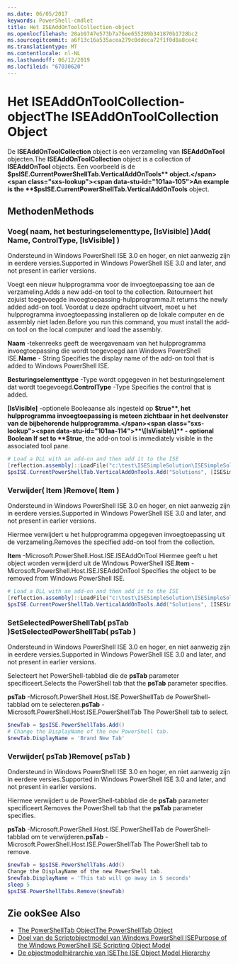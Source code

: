 ```yaml
---
ms.date: 06/05/2017
keywords: PowerShell-cmdlet
title: Het ISEAddOnToolCollection-object
ms.openlocfilehash: 28ab9747e573b7a76ee655289b341870b1728bc2
ms.sourcegitcommit: a6f13c16a535acea279c0ddeca72f1f0d8a8ce4c
ms.translationtype: MT
ms.contentlocale: nl-NL
ms.lasthandoff: 06/12/2019
ms.locfileid: "67030620"
---
```

# <a name="the-iseaddontoolcollection-object"></a><span data-ttu-id="101aa-103">Het ISEAddOnToolCollection-object</span><span class="sxs-lookup"><span data-stu-id="101aa-103">The ISEAddOnToolCollection Object</span></span>

<span data-ttu-id="101aa-104">De **ISEAddOnToolCollection** object is een verzameling van **ISEAddOnTool** objecten.</span><span class="sxs-lookup"><span data-stu-id="101aa-104">The **ISEAddOnToolCollection** object is a collection of **ISEAddOnTool** objects.</span></span> <span data-ttu-id="101aa-105">Een voorbeeld is de **$psISE.CurrentPowerShellTab.VerticalAddOnTools** object.</span><span class="sxs-lookup"><span data-stu-id="101aa-105">An example is the **$psISE.CurrentPowerShellTab.VerticalAddOnTools** object.</span></span>

## <a name="methods"></a><span data-ttu-id="101aa-106">Methoden</span><span class="sxs-lookup"><span data-stu-id="101aa-106">Methods</span></span>

### <a name="add-name-controltype-isvisible-"></a><span data-ttu-id="101aa-107">Voeg\( naam, het besturingselementtype, \[IsVisible\] \)</span><span class="sxs-lookup"><span data-stu-id="101aa-107">Add\( Name, ControlType, \[IsVisible\] \)</span></span>

<span data-ttu-id="101aa-108">Ondersteund in Windows PowerShell ISE 3.0 en hoger, en niet aanwezig zijn in eerdere versies.</span><span class="sxs-lookup"><span data-stu-id="101aa-108">Supported in Windows PowerShell ISE 3.0 and later, and not present in earlier versions.</span></span>

<span data-ttu-id="101aa-109">Voegt een nieuw hulpprogramma voor de invoegtoepassing toe aan de verzameling.</span><span class="sxs-lookup"><span data-stu-id="101aa-109">Adds a new add-on tool to the collection.</span></span> <span data-ttu-id="101aa-110">Retourneert het zojuist toegevoegde invoegtoepassing-hulpprogramma.</span><span class="sxs-lookup"><span data-stu-id="101aa-110">It returns the newly added add-on tool.</span></span> <span data-ttu-id="101aa-111">Voordat u deze opdracht uitvoert, moet u het hulpprogramma invoegtoepassing installeren op de lokale computer en de assembly niet laden.</span><span class="sxs-lookup"><span data-stu-id="101aa-111">Before you run this command, you must install the add-on tool on the local computer and load the assembly.</span></span>

<span data-ttu-id="101aa-112">**Naam** -tekenreeks geeft de weergavenaam van het hulpprogramma invoegtoepassing die wordt toegevoegd aan Windows PowerShell ISE.</span><span class="sxs-lookup"><span data-stu-id="101aa-112">**Name** - String Specifies the display name of the add-on tool that is added to Windows PowerShell ISE.</span></span>

<span data-ttu-id="101aa-113">**Besturingselementtype** -Type wordt opgegeven in het besturingselement dat wordt toegevoegd.</span><span class="sxs-lookup"><span data-stu-id="101aa-113">**ControlType** -Type Specifies the control that is added.</span></span>

<span data-ttu-id="101aa-114">**\[IsVisible\]**  -optionele Booleaanse als ingesteld op **$true**, het hulpprogramma invoegtoepassing is meteen zichtbaar in het deelvenster van de bijbehorende hulpprogramma.</span><span class="sxs-lookup"><span data-stu-id="101aa-114">**\[IsVisible\]** - optional Boolean If set to **$true**, the add-on tool is immediately visible in the associated tool pane.</span></span>

```powershell
# Load a DLL with an add-on and then add it to the ISE
[reflection.assembly]::LoadFile("c:\test\ISESimpleSolution\ISESimpleSolution.dll")
$psISE.CurrentPowerShellTab.VerticalAddOnTools.Add("Solutions", [ISESimpleSolution.Solution], $true)
```

### <a name="remove-item-"></a><span data-ttu-id="101aa-115">Verwijder\( Item \)</span><span class="sxs-lookup"><span data-stu-id="101aa-115">Remove\( Item \)</span></span>

<span data-ttu-id="101aa-116">Ondersteund in Windows PowerShell ISE 3.0 en hoger, en niet aanwezig zijn in eerdere versies.</span><span class="sxs-lookup"><span data-stu-id="101aa-116">Supported in Windows PowerShell ISE 3.0 and later, and not present in earlier versions.</span></span>

<span data-ttu-id="101aa-117">Hiermee verwijdert u het hulpprogramma opgegeven invoegtoepassing uit de verzameling.</span><span class="sxs-lookup"><span data-stu-id="101aa-117">Removes the specified add-on tool from the collection.</span></span>

<span data-ttu-id="101aa-118">**Item** -Microsoft.PowerShell.Host.ISE.ISEAddOnTool Hiermee geeft u het object worden verwijderd uit de Windows PowerShell ISE.</span><span class="sxs-lookup"><span data-stu-id="101aa-118">**Item** - Microsoft.PowerShell.Host.ISE.ISEAddOnTool Specifies the object to be removed from Windows PowerShell ISE.</span></span>

```powershell
# Load a DLL with an add-on and then add it to the ISE
[reflection.assembly]::LoadFile("c:\test\ISESimpleSolution\ISESimpleSolution.dll")
$psISE.CurrentPowerShellTab.VerticalAddOnTools.Add("Solutions", [ISESimpleSolution.Solution], $true)
```

### <a name="setselectedpowershelltab-pstab-"></a><span data-ttu-id="101aa-119">SetSelectedPowerShellTab\( psTab \)</span><span class="sxs-lookup"><span data-stu-id="101aa-119">SetSelectedPowerShellTab\( psTab \)</span></span>

<span data-ttu-id="101aa-120">Ondersteund in Windows PowerShell ISE 3.0 en hoger, en niet aanwezig zijn in eerdere versies.</span><span class="sxs-lookup"><span data-stu-id="101aa-120">Supported in Windows PowerShell ISE 3.0 and later, and not present in earlier versions.</span></span>

<span data-ttu-id="101aa-121">Selecteert het PowerShell-tabblad die de **psTab** parameter specificeert.</span><span class="sxs-lookup"><span data-stu-id="101aa-121">Selects the PowerShell tab that the **psTab** parameter specifies.</span></span>

<span data-ttu-id="101aa-122">**psTab** -Microsoft.PowerShell.Host.ISE.PowerShellTab de PowerShell-tabblad om te selecteren.</span><span class="sxs-lookup"><span data-stu-id="101aa-122">**psTab** - Microsoft.PowerShell.Host.ISE.PowerShellTab The PowerShell tab to select.</span></span>

```powershell
$newTab = $psISE.PowerShellTabs.Add()
# Change the DisplayName of the new PowerShell tab.
$newTab.DisplayName = 'Brand New Tab'
```

### <a name="remove-pstab-"></a><span data-ttu-id="101aa-123">Verwijder\( psTab \)</span><span class="sxs-lookup"><span data-stu-id="101aa-123">Remove\( psTab \)</span></span>

<span data-ttu-id="101aa-124">Ondersteund in Windows PowerShell ISE 3.0 en hoger, en niet aanwezig zijn in eerdere versies.</span><span class="sxs-lookup"><span data-stu-id="101aa-124">Supported in Windows PowerShell ISE 3.0 and later, and not present in earlier versions.</span></span>

<span data-ttu-id="101aa-125">Hiermee verwijdert u de PowerShell-tabblad die de **psTab** parameter specificeert.</span><span class="sxs-lookup"><span data-stu-id="101aa-125">Removes the PowerShell tab that the **psTab** parameter specifies.</span></span>

<span data-ttu-id="101aa-126">**psTab** -Microsoft.PowerShell.Host.ISE.PowerShellTab de PowerShell-tabblad om te verwijderen.</span><span class="sxs-lookup"><span data-stu-id="101aa-126">**psTab** - Microsoft.PowerShell.Host.ISE.PowerShellTab The PowerShell tab to remove.</span></span>

```powershell
$newTab = $psISE.PowerShellTabs.Add()
Change the DisplayName of the new PowerShell tab.
$newTab.DisplayName = 'This tab will go away in 5 seconds'
sleep 5
$psISE.PowerShellTabs.Remove($newTab)
```

## <a name="see-also"></a><span data-ttu-id="101aa-127">Zie ook</span><span class="sxs-lookup"><span data-stu-id="101aa-127">See Also</span></span>

- [<span data-ttu-id="101aa-128">The PowerShellTab Object</span><span class="sxs-lookup"><span data-stu-id="101aa-128">The PowerShellTab Object</span></span>](The-PowerShellTab-Object.md)
- [<span data-ttu-id="101aa-129">Doel van de Scriptobjectmodel van Windows PowerShell ISE</span><span class="sxs-lookup"><span data-stu-id="101aa-129">Purpose of the Windows PowerShell ISE Scripting Object Model</span></span>](Purpose-of-the-Windows-PowerShell-ISE-Scripting-Object-Model.md)
- [<span data-ttu-id="101aa-130">De objectmodelhiërarchie van ISE</span><span class="sxs-lookup"><span data-stu-id="101aa-130">The ISE Object Model Hierarchy</span></span>](The-ISE-Object-Model-Hierarchy.md)
